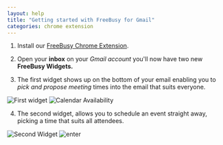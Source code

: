 ```yaml
---
layout: help
title: "Getting started with FreeBusy for Gmail"
categories: chrome extension
---
```


 1. Install our [FreeBusy Chrome Extension](https://freebusy.io/chrome).
 
 2. Open your **inbox** on your *Gmail account* you'll now have two new **FreeBusy Widgets.**
 
 3. The first widget shows up on the bottom of your email enabling you to *pick and propose meeting* times into the email that suits everyone.
 
![First widget](https://imgur.com/vly1fAa.png)
![Calendar Availability ](http://imgur.com/ykbB85l.png)

 4. The second widget, allows you to schedule an event straight away, picking a time that suits all attendees.

![Second Widget](https://imgur.com/MOEaWNN.png)
![enter](https://imgur.com/tWO2Kb7.png)
